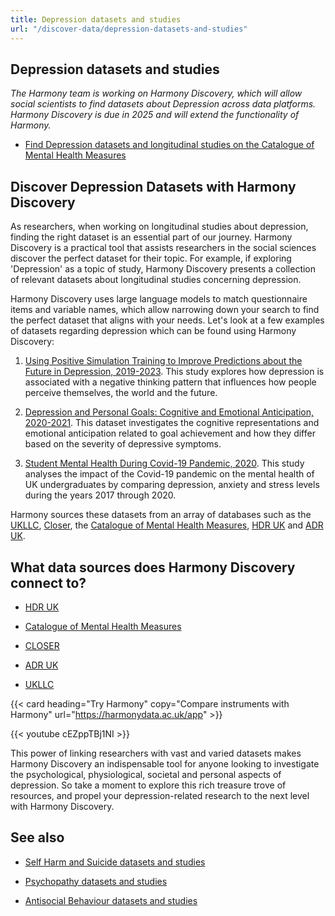 ```yaml
---
title: Depression datasets and studies
url: "/discover-data/depression-datasets-and-studies"
---
```


## Depression datasets and studies

*The Harmony team is working on Harmony Discovery, which will allow social scientists to find datasets about Depression across data platforms. Harmony Discovery is due in 2025 and will extend the functionality of Harmony.*

* [Find Depression datasets and longitudinal studies on the Catalogue of Mental Health Measures](https://www.cataloguementalhealth.ac.uk/?content=search&query=Topic:depression)

## Discover Depression Datasets with Harmony Discovery

As researchers, when working on longitudinal studies about depression, finding the right dataset is an essential part of our journey. Harmony Discovery is a practical tool that assists researchers in the social sciences discover the perfect dataset for their topic. For example, if exploring 'Depression' as a topic of study, Harmony Discovery presents a collection of relevant datasets about longitudinal studies concerning depression.

Harmony Discovery uses large language models to match questionnaire items and variable names, which allow narrowing down your search to find the perfect dataset that aligns with your needs. Let's look at a few examples of datasets regarding depression which can be found using Harmony Discovery:

1. [Using Positive Simulation Training to Improve Predictions about the Future in Depression, 2019-2023](https://reshare.ukdataservice.ac.uk/857054). This study explores how depression is associated with a negative thinking pattern that influences how people perceive themselves, the world and the future.

2. [Depression and Personal Goals: Cognitive and Emotional Anticipation, 2020-2021](https://reshare.ukdataservice.ac.uk/855844). This dataset investigates the cognitive representations and emotional anticipation related to goal achievement and how they differ based on the severity of depressive symptoms.

3. [Student Mental Health During Covid-19 Pandemic, 2020](https://reshare.ukdataservice.ac.uk/854720). This study analyses the impact of the Covid-19 pandemic on the mental health of UK undergraduates by comparing depression, anxiety and stress levels during the years 2017 through 2020.

Harmony sources these datasets from an array of databases such as the [UKLLC](https://explore.ukllc.ac.uk), [Closer](https://www.closer.ac.uk/), the [Catalogue of Mental Health Measures](https://www.cataloguementalhealth.ac.uk/), [HDR UK](https://www.hdruk.ac.uk/) and [ADR UK](https://www.adruk.org/). 


## What data sources does Harmony Discovery connect to?

* [HDR UK](https://www.healthdatagateway.org/)

* [Catalogue of Mental Health Measures](https://www.cataloguementalhealth.ac.uk/)

* [CLOSER](https://closer.ac.uk/)

* [ADR UK](https://www.adruk.org/data-access/data-catalogue/)

* [UKLLC](https://explore.ukllc.ac.uk)

{{< card heading="Try Harmony" copy="Compare instruments with Harmony" url="https://harmonydata.ac.uk/app" >}}

{{< youtube cEZppTBj1NI >}}


This power of linking researchers with vast and varied datasets makes Harmony Discovery an indispensable tool for anyone looking to investigate the psychological, physiological, societal and personal aspects of depression. So take a moment to explore this rich treasure trove of resources, and propel your depression-related research to the next level with Harmony Discovery.

## See also

* [Self Harm and Suicide datasets and studies](/discover-data/self-harm-and-suicide-datasets-and-studies)

* [Psychopathy datasets and studies](/discover-data/psychopathy-datasets-and-studies)

* [Antisocial Behaviour datasets and studies](/discover-data/antisocial-behaviour-datasets-and-studies)